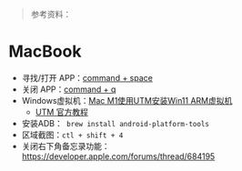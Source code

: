 > 参考资料：

# MacBook

- 寻找/打开 APP：[command + space](https://blog.csdn.net/qq_38161040/article/details/100172067)
- 关闭 APP：[command + q](https://support.apple.com/zh-cn/HT201276)
- Windows虚拟机：[Mac M1使用UTM安装Win11 ARM虚拟机](https://blog.csdn.net/JorryC/article/details/123821783?ops_request_misc=%257B%2522request%255Fid%2522%253A%2522166141261316782184693186%2522%252C%2522scm%2522%253A%252220140713.130102334..%2522%257D&request_id=166141261316782184693186&biz_id=0&utm_medium=distribute.pc_search_result.none-task-blog-2~all~baidu_landing_v2~default-1-123821783-null-null.142^v42^pc_rank_34_2,185^v2^tag_show&utm_term=UTM%20%E5%AE%89%E8%A3%85%20windows&spm=1018.2226.3001.4187)
  - [UTM 官方教程](https://mac.getutm.app/gallery/windows-10)
- 安装ADB：` brew install android-platform-tools`
- 区域截图：`ctl + shift + 4`
- 关闭右下角备忘录功能：https://developer.apple.com/forums/thread/684195